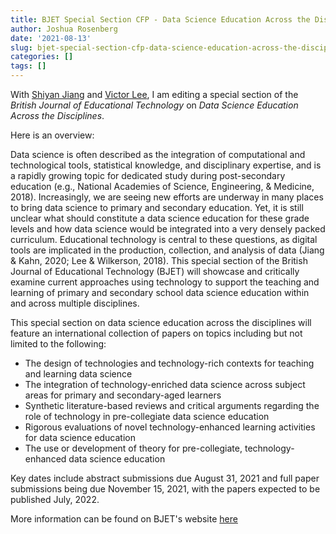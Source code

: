 ```yaml
---
title: BJET Special Section CFP - Data Science Education Across the Disciplines
author: Joshua Rosenberg
date: '2021-08-13'
slug: bjet-special-section-cfp-data-science-education-across-the-disciplines
categories: []
tags: []
---
```


With [Shiyan Jiang](https://ced.ncsu.edu/people/shiyan-jiang/) and [Victor Lee](https://profiles.stanford.edu/victorlee), I am editing a special section of the *British Journal of Educational Technology* on *Data Science Education Across the Disciplines*. 

Here is an overview:

Data science is often described as the integration of computational and technological tools, statistical knowledge, and disciplinary expertise, and is a rapidly growing topic for dedicated study during post-secondary education (e.g., National Academies of Science, Engineering, & Medicine, 2018). Increasingly, we are seeing new efforts are underway in many places to bring data science to primary and secondary education. Yet, it is still unclear what should constitute a data science education for these grade levels and how data science would be integrated into a very densely packed curriculum. Educational technology is central to these questions, as digital tools are implicated in the production, collection, and analysis of data (Jiang & Kahn, 2020; Lee & Wilkerson, 2018). This special section of the British Journal of Educational Technology (BJET) will showcase and critically examine current approaches using technology to support the teaching and learning of primary and secondary school data science education within and across multiple disciplines.

This special section on data science education across the disciplines will feature an
international collection of papers on topics including but not limited to the following:
- The design of technologies and technology-rich contexts for teaching and learning data science
- The integration of technology-enriched data science across subject areas for primary and secondary-aged learners
- Synthetic literature-based reviews and critical arguments regarding the role of technology in pre-collegiate data science education
- Rigorous evaluations of novel technology-enhanced learning activities for data science education
- The use or development of theory for pre-collegiate, technology-enhanced data science education

Key dates include abstract submissions due August 31, 2021 and full paper submissions being due November 15, 2021, with the papers expected to be published July, 2022. 

More information can be found on BJET's website [here](https://bera-journals.onlinelibrary.wiley.com/pb-assets/BJET%20Special%20Section%20CFP%20-%20Data%20Science%20Education%20Across%20the%20Disciplines-1628692058447.pdf)